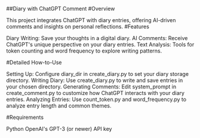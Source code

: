 ##Diary with ChatGPT Comment
#Overview

This project integrates ChatGPT with diary entries, offering AI-driven comments and insights on personal reflections.
#Features

Diary Writing: Save your thoughts in a digital diary.
AI Comments: Receive ChatGPT's unique perspective on your diary entries.
Text Analysis: Tools for token counting and word frequency to explore writing patterns.

#Detailed How-to-Use

Setting Up: Configure diary_dir in create_diary.py to set your diary storage directory.
Writing Diary: Use create_diary.py to write and save entries in your chosen directory.
Generating Comments: Edit system_prompt in create_comment.py to customize how ChatGPT interacts with your diary entries.
Analyzing Entries: Use count_token.py and word_frequency.py to analyze entry length and common themes.

#Requirements

Python
OpenAI's GPT-3 (or newer) API key
